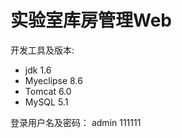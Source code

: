 # 实验室库房管理Web
开发工具及版本:
 - jdk 1.6
 - Myeclipse 8.6
 - Tomcat 6.0
 - MySQL 5.1

登录用户名及密码：
admin
111111
